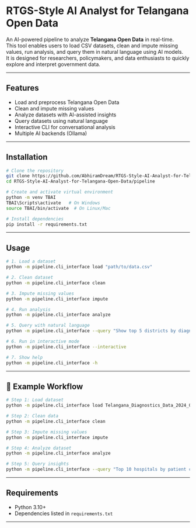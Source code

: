 #  RTGS-Style AI Analyst for Telangana Open Data

An AI-powered pipeline to analyze **Telangana Open Data** in real-time.  
This tool enables users to load CSV datasets, clean and impute missing values, run analysis, and query them in natural language using AI models.  
It is designed for researchers, policymakers, and data enthusiasts to quickly explore and interpret government data.

---

##  Features
- Load and preprocess Telangana Open Data
- Clean and impute missing values
- Analyze datasets with AI-assisted insights
- Query datasets using natural language
- Interactive CLI for conversational analysis
- Multiple AI backends (Ollama)

---

## Installation

```bash
# Clone the repository
git clone https://github.com/AbhiramDream/RTGS-Style-AI-Analyst-for-Telangana-Open-Data.git
cd RTGS-Style-AI-Analyst-for-Telangana-Open-Data/pipeline

# Create and activate virtual environment
python -m venv TBAI
TBAI\Scripts\activate   # On Windows
source TBAI/bin/activate  # On Linux/Mac

# Install dependencies
pip install -r requirements.txt
```

---

## Usage

```bash
# 1. Load a dataset
python -m pipeline.cli_interface load "path/to/data.csv"

# 2. Clean dataset
python -m pipeline.cli_interface clean

# 3. Impute missing values
python -m pipeline.cli_interface impute

# 4. Run analysis
python -m pipeline.cli_interface analyze

# 5. Query with natural language
python -m pipeline.cli_interface --query "Show top 5 districts by diagnostics count"

# 6. Run in interactive mode
python -m pipeline.cli_interface --interactive

# 7. Show help
python -m pipeline.cli_interface -h
```

---

## 🔄 Example Workflow

```bash
# Step 1: Load dataset
python -m pipeline.cli_interface load Telangana_Diagnostics_Data_2024_08.csv

# Step 2: Clean data
python -m pipeline.cli_interface clean

# Step 3: Impute missing values
python -m pipeline.cli_interface impute

# Step 4: Analyze dataset
python -m pipeline.cli_interface analyze

# Step 5: Query insights
python -m pipeline.cli_interface --query "Top 10 hospitals by patient count"
```

---

##  Requirements

- Python 3.10+
- Dependencies listed in `requirements.txt`

---

